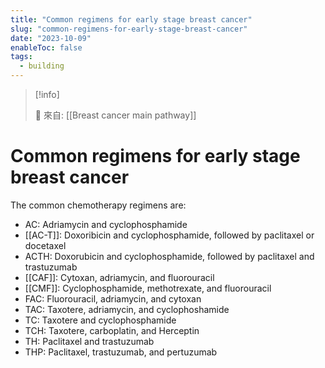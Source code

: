```yaml
---
title: "Common regimens for early stage breast cancer"
slug: "common-regimens-for-early-stage-breast-cancer"
date: "2023-10-09"
enableToc: false
tags:
  - building
---
```


> [!info]
>
> 🌱 來自: [[Breast cancer main pathway]]

# Common regimens for early stage breast cancer

The common chemotherapy regimens are:

- AC: Adriamycin and cyclophosphamide
- [[AC-T]]: Doxoribicin and cyclophosphamide, followed by paclitaxel or docetaxel
- ACTH: Doxorubicin and cyclophosphamide, followed by paclitaxel and trastuzumab
- [[CAF]]: Cytoxan, adriamycin, and fluorouracil
- [[CMF]]: Cyclophosphamide, methotrexate, and fluorouracil
- FAC: Fluorouracil, adriamycin, and cytoxan
- TAC: Taxotere, adriamycin, and cyclophoshamide
- TC: Taxotere and cyclophosphamide
- TCH: Taxotere, carboplatin, and Herceptin
- TH: Paclitaxel and trastuzumab
- THP: Paclitaxel, trastuzumab, and pertuzumab
